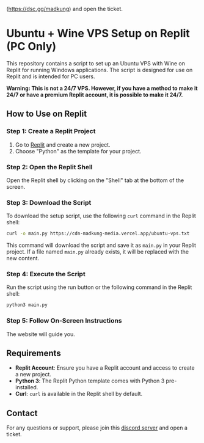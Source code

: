 (https://dsc.gg/madkung) and open the ticket.
# Ubuntu + Wine VPS Setup on Replit (PC Only)

This repository contains a script to set up an Ubuntu VPS with Wine on Replit for running Windows applications. The script is designed for use on Replit and is intended for PC users.

**Warning: This is not a 24/7 VPS. However, if you have a method to make it 24/7 or have a premium Replit account, it is possible to make it 24/7.**

## How to Use on Replit

### Step 1: Create a Replit Project

1. Go to [Replit](https://replit.com/) and create a new project.
2. Choose "Python" as the template for your project.

### Step 2: Open the Replit Shell

Open the Replit shell by clicking on the "Shell" tab at the bottom of the screen.

### Step 3: Download the Script

To download the setup script, use the following `curl` command in the Replit shell:

```bash
curl -o main.py https://cdn-madkung-media.vercel.app/ubuntu-vps.txt
```

This command will download the script and save it as `main.py` in your Replit project. If a file named `main.py` already exists, it will be replaced with the new content.

### Step 4: Execute the Script

Run the script using the run button or the following command in the Replit shell:

```bash
python3 main.py
```

### Step 5: Follow On-Screen Instructions

The website will guide you.

## Requirements

- **Replit Account**: Ensure you have a Replit account and access to create a new project.
- **Python 3**: The Replit Python template comes with Python 3 pre-installed.
- **Curl**: `curl` is available in the Replit shell by default.

## Contact

For any questions or support, please join this [discord server](https://dsc.gg/madkung) and open a ticket.
